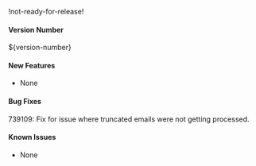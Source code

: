 !not-ready-for-release!

#### Version Number
${version-number}

#### New Features
- None

#### Bug Fixes
739109: Fix for issue where truncated emails were not getting processed.

#### Known Issues
- None
